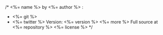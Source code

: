 /*
<%= name %> by <%= author %> :
* <%= git %>
* <%= twitter %>
Version: <%= version %>
<%= more %>
Full source at <%= repository %>
<%= license %>
*/
